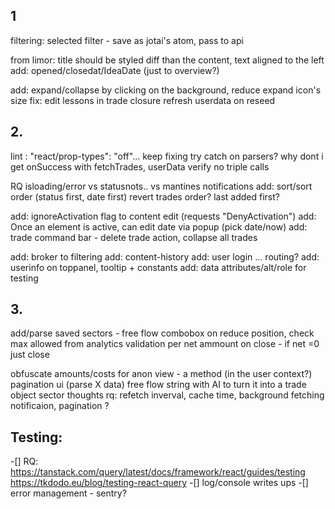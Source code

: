 ## 1

filtering: selected filter - save as jotai's atom, pass to api

from limor: title should be styled diff than the content, text aligned to the left
add: opened/closedat/IdeaDate (just to overview?)

add: expand/collapse by clicking on the background, reduce expand icon's size
fix: edit lessons in trade closure
refresh userdata on reseed

## 2.

lint : "react/prop-types": "off"... keep fixing
try catch on parsers? why dont i get onSuccess with fetchTrades, userData
verify no triple calls

RQ isloading/error vs statusnots.. vs mantines notifications
add: sort/sort order (status first, date first)
revert trades order? last added first?

add: ignoreActivation flag to content edit (requests "DenyActivation")
add: Once an element is active, can edit date via popup (pick date/now)
add: trade command bar - delete trade action, collapse all trades

add: broker to filtering
add: content-history
add: user login ... routing?
add: userinfo on toppanel, tooltip + constants
add: data attributes/alt/role for testing

## 3.

add/parse saved sectors - free flow combobox
on reduce position, check max allowed from analytics
validation per net ammount on close - if net =0 just close

obfuscate amounts/costs for anon view - a method (in the user context?)
pagination ui (parse X data)
free flow string with AI to turn it into a trade object
sector thoughts
rq: refetch inverval, cache time, background fetching notificaion, pagination ?

## Testing:

-[] RQ: https://tanstack.com/query/latest/docs/framework/react/guides/testing
https://tkdodo.eu/blog/testing-react-query
-[] log/console writes ups
-[] error management - sentry?
